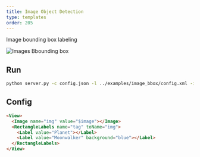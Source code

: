 ```yaml
---
title: Image Object Detection
type: templates
order: 205
---
```


Image bounding box labeling

<img src="/images/screens/image_bbox.png" class="img-template-example" title="Images Bbounding box" />

## Run

```bash
python server.py -c config.json -l ../examples/image_bbox/config.xml -i ../examples/image_bbox/tasks.json -o output_bbox
```

## Config 

```html
<View>
  <Image name="img" value="$image"></Image>
  <RectangleLabels name="tag" toName="img">
    <Label value="Planet"></Label>
    <Label value="Moonwalker" background="blue"></Label>
  </RectangleLabels>
</View>
```
